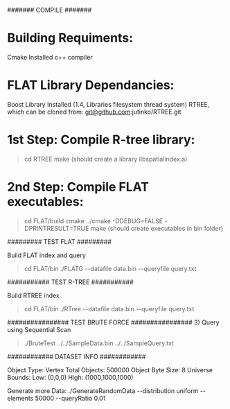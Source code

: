 #######
COMPILE
#######

Building Requiments:
====================
Cmake Installed
c++ compiler

FLAT Library Dependancies:
==========================
Boost Library Installed (1.4, Libraries filesystem thread system)
RTREE, which can be cloned from: git@github.com:jutinko/RTREE.git

1st Step: Compile R-tree library:
=================================
>cd RTREE
>make (should create a library libspatialindex.a)

2nd Step: Compile FLAT executables:
===================================
>cd FLAT/build
>cmake ../cmake -DDEBUG=FALSE -DPRINTRESULT=TRUE
>make (should create executables in bin folder) 

#########
TEST FLAT
#########

Build FLAT index and query
>cd FLAT/bin
>./FLATG --datafile data.bin --queryfile query.txt

###########
TEST R-TREE
###########

Build RTREE index
>cd FLAT/bin
>./RTree --datafile data.bin --queryfile query.txt

################
TEST BRUTE FORCE
################
3) Query using Sequential Scan 
>./BruteTest ../../SampleData.bin ../../SampleQuery.txt

############
DATASET INFO
############

Object Type: Vertex
Total Objects: 500000
Object Byte Size: 8
Universe Bounds: Low: (0,0,0)  High: (1000,1000,1000)

Generate more Data:
./GenerateRandomData --distribution uniform --elements 50000 --queryRatio 0.01
